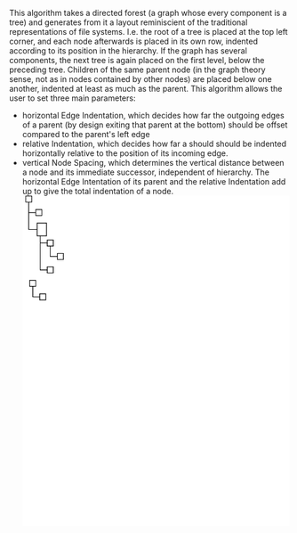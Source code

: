 This algorithm takes a directed forest (a graph whose every component is a tree) and generates from it a layout reminiscient of the traditional representations of file systems.
I.e. the root of a tree is placed at the top left corner, and each node afterwards is placed in its own row, indented according to its position in the hierarchy. 
If the graph has several components, the next tree is again placed on the first level, below the preceding tree.
Children of the same parent node (in the graph theory sense, not as in nodes contained by other nodes) are placed below one another, indented at least as much as the parent. 
This algorithm allows the user to set three main parameters: 
- horizontal Edge Indentation, which decides how far the outgoing edges of a parent (by design exiting that parent at the bottom) should be offset compared to the parent's left edge
- relative Indentation, which decides how far a should should be indented horizontally relative to the position of its incoming edge. 
- vertical Node Spacing, which determines the vertical distance between a node and its immediate successor, independent of hierarchy.
The horizontal Edge Intentation of its parent and the relative Indentation add up to give the total indentation of a node.
![Interpretation of Properties](SpacingsAnnotated.svg)